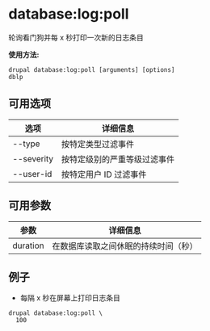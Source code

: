 # database:log:poll
轮询看门狗并每 x 秒打印一次新的日志条目

**使用方法:**
```
drupal database:log:poll [arguments] [options]
dblp
```

## 可用选项
选项 | 详细信息
-------|-------------
--type | 按特定类型过滤事件
--severity | 按特定级别的严重等级过滤事件
--user-id | 按特定用户 ID 过滤事件

## 可用参数
参数 | 详细信息
---------|-------------
duration | 在数据库读取之间休眠的持续时间（秒）

## 例子
* 每隔 x 秒在屏幕上打印日志条目
```
drupal database:log:poll \
  100
```

